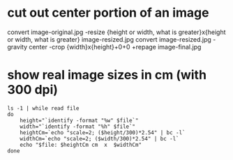 # cut out center portion of an image

convert image-original.jpg -resize {height or width, what is greater}x{height or width, what is greater} image-resized.jpg
convert image-resized.jpg -gravity center -crop {width}x{height}+0+0 +repage image-final.jpg

# show real image sizes in cm (with 300 dpi)

```
ls -1 | while read file
do
    height="`identify -format "%w" $file`"
    width="`identify -format "%h" $file`"
    heightCm=`echo "scale=2; ($height/300)*2.54" | bc -l`
    widthCm=`echo "scale=2; ($width/300)*2.54" | bc -l`
    echo "$file: $heightCm cm  x  $widthCm"
done
```
